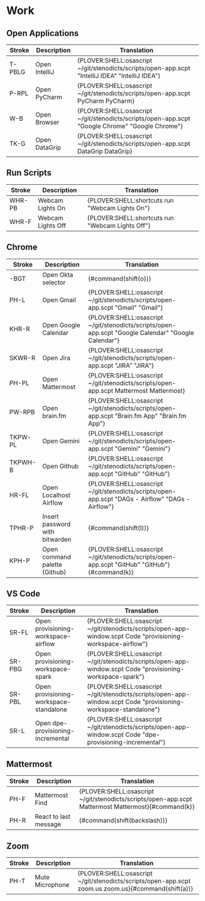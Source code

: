 # Work

## Open Applications

| Stroke | Description   | Translation                                                                                         |
|--------|---------------|-----------------------------------------------------------------------------------------------------|
| T-PBLG | Open IntelliJ | {PLOVER:SHELL:osascript ~/git/stenodicts/scripts/open-app.scpt \"IntelliJ IDEA\" \"IntelliJ IDEA\"} |
| P-RPL  | Open PyCharm  | {PLOVER:SHELL:osascript ~/git/stenodicts/scripts/open-app.scpt PyCharm PyCharm}                     |
| W-B    | Open Browser  | {PLOVER:SHELL:osascript ~/git/stenodicts/scripts/open-app.scpt \"Google Chrome\" \"Google Chrome\"} |
| TK-G   | Open DataGrip | {PLOVER:SHELL:osascript ~/git/stenodicts/scripts/open-app.scpt DataGrip DataGrip}                   |

## Run Scripts

| Stroke | Description       | Translation                                        |
|--------|-------------------|----------------------------------------------------|
| WHR-PB | Webcam Lights On  | {PLOVER:SHELL:shortcuts run \"Webcam Lights On\"}  |
| WHR-F  | Webcam Lights Off | {PLOVER:SHELL:shortcuts run \"Webcam Lights Off\"} |

## Chrome

| Stroke  | Description                    | Translation                                                                                             |
|---------|--------------------------------|---------------------------------------------------------------------------------------------------------|
| -BGT    | Open Okta selector             | {#command(shift(o))}                                                                                    |
| PH-L    | Open Gmail                     | {PLOVER:SHELL:osascript ~/git/stenodicts/scripts/open-app.scpt \"Gmail\" \"Gmail\"}                     |
| KHR-R   | Open Google Calendar           | {PLOVER:SHELL:osascript ~/git/stenodicts/scripts/open-app.scpt \"Google Calendar\" \"Google Calendar\"} |
| SKWR-R  | Open Jira                      | {PLOVER:SHELL:osascript ~/git/stenodicts/scripts/open-app.scpt \"JIRA\" \"JIRA\"}                       |
| PH-PL   | Open Mattermost                | {PLOVER:SHELL:osascript ~/git/stenodicts/scripts/open-app.scpt Mattermost Mattermost}                   |
| PW-RPB  | Open brain.fm                  | {PLOVER:SHELL:osascript ~/git/stenodicts/scripts/open-app.scpt \"Brain.fm App\" \"Brain.fm App\"}       |
| TKPW-PL | Open Gemini                    | {PLOVER:SHELL:osascript ~/git/stenodicts/scripts/open-app.scpt \"Gemini\" \"Gemini\"}                   |
| TKPWH-B | Open Github                    | {PLOVER:SHELL:osascript ~/git/stenodicts/scripts/open-app.scpt \"GitHub\" \"GitHub\"}                   |
| HR-FL   | Open Localhost Airflow         | {PLOVER:SHELL:osascript ~/git/stenodicts/scripts/open-app.scpt \"DAGs - Airflow\" \"DAGs - Airflow\"}   |
| TPHR-P  | Insert password with bitwarden | {#command(shift(l))}                                                                                    |
| KPH-P   | Open command palette (Github)  | {PLOVER:SHELL:osascript ~/git/stenodicts/scripts/open-app.scpt \"GitHub\" \"GitHub\"}{#command(k)}      |


## VS Code

| Stroke | Description                            | Translation                                                                                                       |
|--------|----------------------------------------|-------------------------------------------------------------------------------------------------------------------|
| SR-FL  | Open provisioning-workspace-airflow    | {PLOVER:SHELL:osascript ~/git/stenodicts/scripts/open-app-window.scpt Code \"provisioning-workspace-airflow\"}    |
| SR-PBG | Open provisioning-workspace-spark      | {PLOVER:SHELL:osascript ~/git/stenodicts/scripts/open-app-window.scpt Code \"provisioning-workspace-spark\"}      |
| SR-PBL | Open provisioning-workspace-standalone | {PLOVER:SHELL:osascript ~/git/stenodicts/scripts/open-app-window.scpt Code \"provisioning-workspace-standalone\"} |
| SR-L   | Open  dpe-provisioning-incremental     | {PLOVER:SHELL:osascript ~/git/stenodicts/scripts/open-app-window.scpt Code \"dpe-provisioning-incremental\"}      |





## Mattermost

| Stroke | Description           | Translation                                                                                        |
|--------|-----------------------|----------------------------------------------------------------------------------------------------|
| PH-F   | Mattermost Find       | {PLOVER:SHELL:osascript ~/git/stenodicts/scripts/open-app.scpt Mattermost Mattermost}{#command(k)} |
| PH-R   | React to last message | {#command(shift(backslash))}                                                                       |

## Zoom

| Stroke | Description     | Translation                                                                                         |
|--------|-----------------|-----------------------------------------------------------------------------------------------------|
| PH-T   | Mute Microphone | {PLOVER:SHELL:osascript ~/git/stenodicts/scripts/open-app.scpt zoom.us zoom.us}{#command(shift(a))} |
